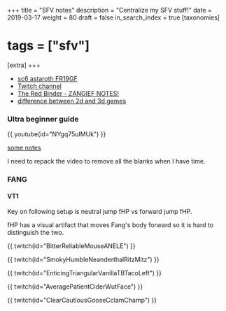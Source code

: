 +++
title = "SFV notes"
description = "Centralize my SFV stuff!"
date = 2019-03-17
weight = 80
draft = false
in_search_index = true
[taxonomies]
# tags = ["sfv"]
[extra]
+++

- [sc6 astaroth FR19GF](https://youtu.be/xBvVvCLx7Q4?t=6570)
- [Twitch channel](https://www.twitch.tv/lucyjojo)
- [The Red Binder - ZANGIEF NOTES!](https://docs.google.com/document/d/1In7xSy_Gm_yr8HkQdpDs_I3F0NZPZZYHc2Mv8w_OyCU/edit#)
- [difference between 2d and 3d games](./handmade/2d3d.md)

### Ultra beginner guide

{{ youtube(id="NYgq75uIMUk") }}

[some notes](https://docs.google.com/document/d/1BMXvcioX0iI8Ec8DyVX2xy6i8_wlnShpv1THkJDcMgU/edit#)

I need to repack the video to remove all the blanks when I have time.

### FANG

#### VT1

Key on following setup is neutral jump fHP vs forward jump fHP.

fHP has a visual artifact that moves Fang's body forward so it is hard to distinguish the two.

{{ twitch(id="BitterReliableMouseANELE") }}

{{ twitch(id="SmokyHumbleNeanderthalRitzMitz") }}

{{ twitch(id="EnticingTriangularVanillaTBTacoLeft") }}

{{ twitch(id="AveragePatientCiderWutFace") }}

{{ twitch(id="ClearCautiousGooseCclamChamp") }}

